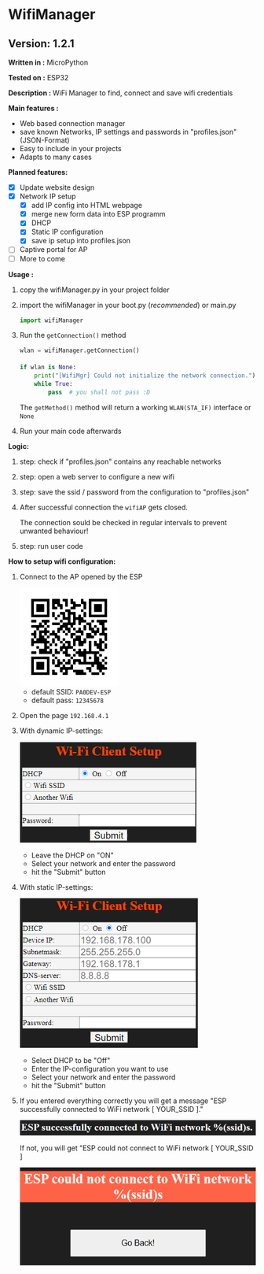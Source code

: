 # WifiManager
 
## Version: 1.2.1

<b>Written in  :</b>   MicroPython

<b>Tested on   :</b>   ESP32

<b>Description : </b> WiFi Manager to find, connect and save wifi credentials

<b>Main features :</b>

- Web based connection manager
- save known Networks, IP settings and passwords in "profiles.json" (JSON-Format)
- Easy to include in your projects
- Adapts to many cases

<b>Planned features:</b>
  
- [X] Update website design
- [X] Network IP setup
    - [X] add IP config into HTML webpage
    - [X] merge new form data into ESP programm
    - [X] DHCP 
    - [X] Static IP configuration
    - [X] save ip setup into profiles.json

- [ ] Captive portal for AP
- [ ] More to come

<b>Usage :</b>

1. copy the wifiManager.py in your project folder
2. import the wifiManager in your boot.py (_recommended_) or main.py 
   
    ```python
    import wifiManager
    ```
3. Run the `getConnection()` method

    ```python
    wlan = wifiManager.getConnection()

    if wlan is None:
        print("[WifiMgr] Could not initialize the network connection.")
        while True:
            pass  # you shall not pass :D
    ```
    The `getMethod()` method will return a working `WLAN(STA_IF)` interface or `None`

4. Run your main code afterwards

<b>Logic: </b>

1. step: check if "profiles.json" contains any reachable networks
2. step: open a web server to configure a new wifi
3. step: save the ssid / password from the configuration to "profiles.json"
4. After successful connection the `wifiAP` gets closed. 
   
    The connection sould be checked in regular intervals to prevent unwanted behaviour!  

5. step: run user code

<b>How to setup wifi configuration:</b>

1. Connect to the AP opened by the ESP
    
    <img src="docs/WiFi_QR.png" alt="WiFi QR code" width=200px>
    
    - default SSID: `PA0DEV-ESP`
    - default pass: `12345678`
2. Open the page `192.168.4.1`
3. With dynamic IP-settings:

    ![DHCP active](docs/Wifi_setup_dhcp.PNG)

    - Leave the DHCP on "ON"
    - Select your network and enter the password
    - hit the "Submit" button
4. With static IP-settings:

    ![DHCP active](docs/Wifi_setup_static.PNG)

    - Select DHCP to be "Off"
    - Enter the IP-configuration you want to use
    - Select your network and enter the password
    - hit the "Submit" button
5. If you entered everything correctly you will get a message "ESP successfully connected to WiFi network [ YOUR_SSID ]."

    <img src="docs/wifi_connected.PNG" alt="ESP-Connected" width=500>
   
   If not, you will get "ESP could not connect to WiFi network [ YOUR_SSID ]

   <img src="docs/wifi_failed.PNG" alt="ESP-Failed" width=500>




